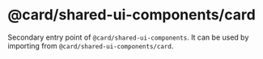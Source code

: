 # @card/shared-ui-components/card

Secondary entry point of `@card/shared-ui-components`. It can be used by importing from `@card/shared-ui-components/card`.
